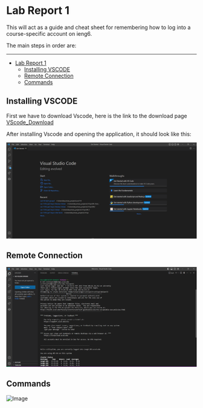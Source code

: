# Lab Report 1

This will act as a guide and cheat sheet for remembering how to log into a course-specific account on ieng6.

The main steps in order are:
***
- [Lab Report 1](#lab-report-1)
  - [Installing VSCODE](#installing-vscode)
  - [Remote Connection](#remote-connection)
  - [Commands](#commands)


## Installing VSCODE
First we have to download Vscode, here is the link to the download page
[VScode_Download](https://code.visualstudio.com/)

After installing Vscode and opening the application, it should look like this:

![Image](screenshots/installed_vscode.png)

## Remote Connection

![Image](screenshots/successful_remote.png)

## Commands

![Image](screenshots/some_commands)

